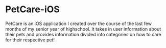 # PetCare-iOS
PetCare is an iOS application I created over the course of the last few months of my senior year of highschool. It takes in user information about their pets and provides information divided into categories on how to care for their respective pet!
